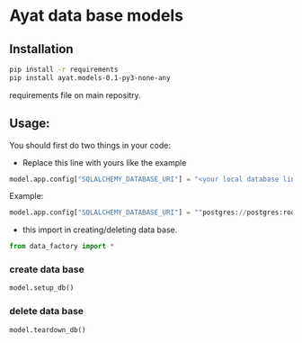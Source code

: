 # Ayat data base models

## Installation


```bash
pip install -r requirements
pip install ayat.models-0.1-py3-none-any
```
requirements file on main repositry.
## Usage: 
You should first do two things in your code:
- Replace this line with yours like the example
```python
model.app.config["SQLALCHEMY_DATABASE_URI"] = "<your local database link>"

```
Example:
```python
model.app.config["SQLALCHEMY_DATABASE_URI"] = ""postgres://postgres:root@localhost:5432/postgres""

```

- this import in creating/deleting data base. 

```python
from data_factory import *

```
### create data base
```python
model.setup_db()

```

### delete data base
```python
model.teardown_db()

```
